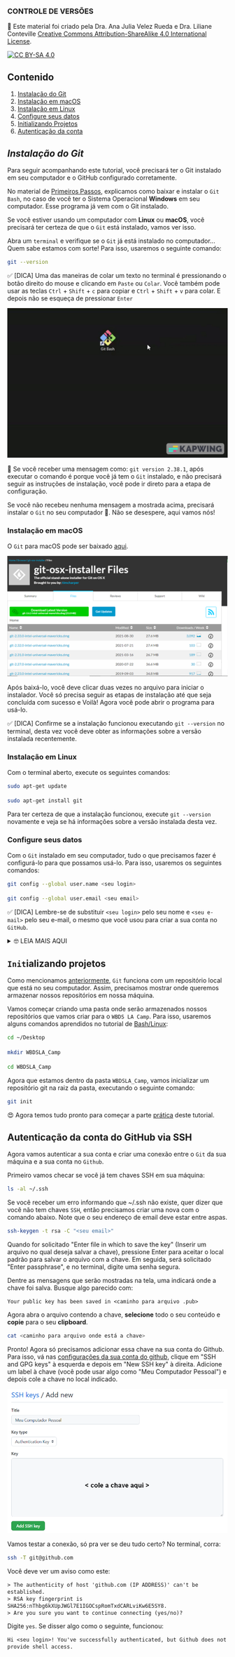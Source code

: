 ### CONTROLE DE VERSÕES

🚨 Este material foi criado pela Dra. Ana Julia Velez Rueda e Dra. Liliane Conteville
[Creative Commons Attribution-ShareAlike 4.0 International License][cc-by-sa].

[![CC BY-SA 4.0][cc-by-sa-image]][cc-by-sa]

[cc-by-sa]: http://creativecommons.org/licenses/by-sa/4.0/
[cc-by-sa-image]: https://licensebuttons.net/l/by-sa/4.0/88x31.png
[cc-by-sa-shield]: https://img.shields.io/badge/License-CC%20BY--SA%204.0-lightgrey.svg

## Contenido

1. [Instalação do Git](#instalação-do-git)
2. [Instalação em macOS](#instalação-em-macos)
3. [Instalação em Linux](#instalação-em-linux)
4. [Configure seus datos](#configure-seus-datos)
5. [Initializando Projetos](#initializando-projetos)
6. [Autenticação da conta](#autenticação-da-conta-do-github-via-ssh)

## *Instalação do Git*

Para seguir acompanhando este tutorial, você precisará ter o Git instalado em seu computador e o GitHub configurado corretamente. 

No material de [Primeiros Passos](https://github.com/WomenBioinfoDataScLA/WBDSLA_PreCamp_PT/blob/main/%5BPT%5DPrimeiros_Passos.md), explicamos como baixar e instalar o `Git Bash`, no caso de você ter o Sistema Operacional **Windows** em seu computador. Esse programa já vem com o Git instalado.

Se você estiver usando um computador com **Linux** ou **macOS**, você precisará ter certeza de que o `Git` está instalado, vamos ver isso.

Abra um `terminal` e verifique se o `Git` já está instalado no computador... Quem sabe estamos com sorte! Para isso, usaremos o seguinte comando:

```bash
git --version
```

✅ [DICA] Uma das maneiras de colar um texto no terminal é pressionando o botão direito do mouse e clicando em `Paste` ou `Colar`. Você também pode usar as teclas `Ctrl` + `Shift` + `c` para copiar e `Ctrl` + `Shift` + `v` para colar. E depois não se esqueça de pressionar `Enter`


![](https://raw.githubusercontent.com/WomenBioinfoDataScLA/Workshops/master/Git_%26GitHub/assets/git_version.gif)

🚨 Se você receber uma mensagem como: `git version 2.38.1`, após executar o comando é porque você já tem o `Git` instalado, e não precisará seguir as instruções de instalação, você pode ir direto para a etapa de configuração.

Se você não recebeu nenhuma mensagem a mostrada acima, precisará instalar o `Git` no seu computador 🥺. Não se desespere, aqui vamos nós!

### Instalação em macOS
O `Git` para macOS pode ser baixado [aqui](https://sourceforge.net/projects/git-osx-installer/files/).

![](https://raw.githubusercontent.com/WomenBioinfoDataScLA/Workshops/master/Git_%26GitHub/assets/git_for_mac.png)

Após baixá-lo, você deve clicar duas vezes no arquivo para iniciar o instalador. Você só precisa seguir as etapas de instalação até que seja concluída com sucesso e Voilà! Agora você pode abrir o programa para usá-lo.

✅ [DICA] Confirme se a instalação funcionou executando `git --version` no terminal, desta vez você deve obter as informações sobre a versão instalada recentemente.

### Instalação em Linux

Com o terminal aberto, execute os seguintes comandos:

```bash
sudo apt-get update 

sudo apt-get install git
```

Para ter certeza de que a instalação funcionou, execute `git --version` novamente e veja se há informações sobre a versão instalada desta vez.

### Configure seus datos
Com o `Git` instalado em seu computador, tudo o que precisamos fazer é configurá-lo para que possamos usá-lo. Para isso, usaremos os seguintes comandos:


```bash
git config --global user.name <seu login>

git config --global user.email <seu email>
```

✅ [DICA] Lembre-se de substituir `<seu login>` pelo seu nome e `<seu e-mail>` pelo seu e-mail, o mesmo que você usou para criar a sua conta no `GitHub`.


<details>
  <summary> 🤓 LEIA MAIS AQUI </summary>
 Você pode ler mais sobre como configurar seu Git [aqui](https://docs.github.com/en/get-started/getting-started-with-git/about-remote-repositories#cloning-with-ssh-urls).

</details>


## `Init`ializando projetos

Como mencionamos [anteriormente](https://github.com/WomenBioinfoDataScLA/Workshops/blob/master/Git_%26GitHub/%5BES%5D0.Intro.md), `Git` funciona com um repositório local que está no seu computador. Assim, precisamos mostrar onde queremos armazenar nossos repositórios em nossa máquina.

Vamos começar criando uma pasta onde serão armazenados nossos repositórios que vamos criar para o `WBDS LA Camp`. Para isso, usaremos alguns comandos aprendidos no tutorial de [Bash/Linux]():

```bash
cd ~/Desktop

mkdir WBDSLA_Camp

cd WBDSLA_Camp
```

Agora que estamos dentro da pasta `WBDSLA_Camp`, vamos inicializar um repositório git na raiz da pasta, executando o seguinte comando:

```bash
git init
````

😍 Agora temos tudo pronto para começar a parte [prática](https://github.com/WomenBioinfoDataScLA/Workshops/blob/master/Git_%26GitHub/%5BPT%5D2.Pratica.md) deste tutorial.

## Autenticação da conta do GitHub via SSH

Agora vamos autenticar a sua conta e criar uma conexão entre o `Git` da sua máquina e a sua conta no `Github`.

Primeiro vamos checar se você já tem chaves SSH em sua máquina:

```bash
ls -al ~/.ssh
```
Se você receber um erro informando que ~/.ssh não existe, quer dizer que você não tem chaves `SSH`, então precisamos criar uma nova com o comando abaixo. Note que o seu endereço de email deve estar entre aspas.

```bash
ssh-keygen -t rsa -C "<seu email>"
```

Quando for solicitado "Enter file in which to save the key" (Inserir um arquivo no qual deseja salvar a chave), pressione Enter para aceitar o local padrão para salvar o arquivo com a chave. Em seguida, será solicitado "Enter passphrase", e no terminal, digite uma senha segura.

Dentre as mensagens que serão mostradas na tela, uma indicará onde a chave foi salva. Busque algo parecido com:

```
Your public key has been saved in <caminho para arquivo .pub>
```

Agora abra o arquivo contendo a chave, **selecione** todo o seu conteúdo e **copie** para o seu **clipboard**.

```bash
cat <caminho para arquivo onde está a chave> 
```

Pronto! Agora só precisamos adicionar essa chave na sua conta do Github. Para isso, vá nas [configurações da sua conta do github](https://github.com/settings/profile), clique em "SSH and GPG keys" à esquerda e depois em "New SSH key" à direita. Adicione um label à chave (você pode usar algo como "Meu Computador Pessoal") e depois cole a chave no local indicado.

![](https://raw.githubusercontent.com/WomenBioinfoDataScLA/Workshops/master/Git_%26GitHub/assets/paste_ssh.png)

Vamos testar a conexão, só pra ver se deu tudo certo? No terminal, corra:

```bash
ssh -T git@github.com
```

Você deve ver um aviso como este:

```
> The authenticity of host 'github.com (IP ADDRESS)' can't be established.
> RSA key fingerprint is SHA256:nThbg6kXUpJWGl7E1IGOCspRomTxdCARLviKw6E5SY8.
> Are you sure you want to continue connecting (yes/no)?
```

Digite `yes`. Se disser algo como o seguinte, funcionou:

```
Hi <seu login>! You've successfully authenticated, but Github does not provide shell access.
```

